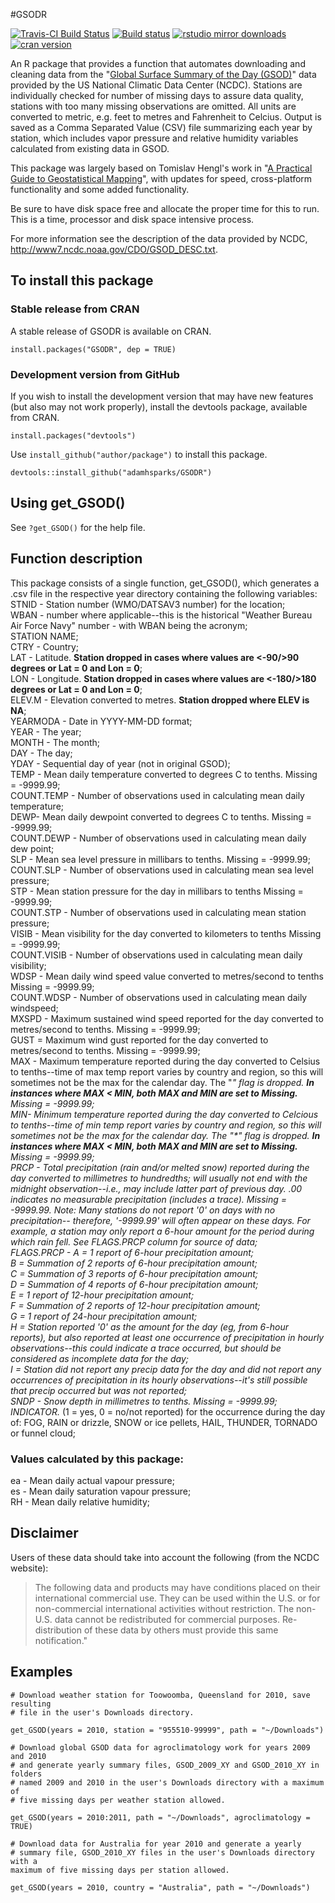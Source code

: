 #GSODR

[![Travis-CI Build Status](https://travis-ci.org/adamhsparks/GSODR.svg?branch=master)](https://travis-ci.org/adamhsparks/GSODR)
[![Build status](https://ci.appveyor.com/api/projects/status/8daqtllo2sg6me07/branch/master)](https://ci.appveyor.com/project/adamhsparks/GSODR/branch/master)
[![rstudio mirror downloads](http://cranlogs.r-pkg.org/badges/GSODR?color=brightgreen)](https://github.com/metacran/cranlogs.app)
[![cran version](http://www.r-pkg.org/badges/version/GSODR)](https://cran.r-project.org/package=GSODR)

An R package that provides a function that automates downloading and cleaning data from the "[Global Surface Summary of the Day (GSOD)](https://data.noaa.gov/dataset/global-surface-summary-of-the-day-gsod)" data provided by the US National Climatic Data Center (NCDC). Stations are individually checked for number of missing days to assure data quality, stations with too many missing observations are omitted. All units are converted to metric, e.g. feet to metres and Fahrenheit to Celcius. Output is saved as a Comma Separated Value (CSV) file summarizing each year by station, which includes vapor pressure and relative humidity variables calculated from existing data in GSOD.

This package was largely based on Tomislav Hengl's work in "[A Practical Guide to Geostatistical Mapping](http://spatial-analyst.net/book/getGSOD.R)", with updates for speed, cross-platform functionality and some added functionality.

Be sure to have disk space free and allocate the proper time for this to run. This is a time, processor and disk space intensive process.

For more information see the description of the data provided by NCDC, http://www7.ncdc.noaa.gov/CDO/GSOD_DESC.txt.

## To install this package
### Stable release from CRAN
A stable release of GSODR is available on CRAN.

`install.packages("GSODR", dep = TRUE)`

### Development version from GitHub
If you wish to install the development version that may have new features (but also may not work properly), install the devtools package, available from CRAN.

`install.packages("devtools")`

Use `install_github("author/package")` to install this package.

`devtools::install_github("adamhsparks/GSODR")`

## Using get_GSOD()
See `?get_GSOD()` for the help file.

## Function description
This package consists of a single function, get_GSOD(), which generates a 
.csv file in the respective year directory containing the following variables:
STNID - Station number (WMO/DATSAV3 number) for the location;  
WBAN - number where applicable--this is the historical "Weather Bureau Air
Force Navy" number - with WBAN being the acronym;  
STATION NAME;  
CTRY - Country;  
LAT - Latitude. **Station dropped in cases where values are <-90/>90 degrees or Lat = 0 and Lon = 0**;  
LON - Longitude. **Station dropped in cases where values are <-180/>180 degrees or Lat = 0 and Lon = 0**;  
ELEV.M - Elevation converted to metres. **Station dropped where ELEV is NA**;  
YEARMODA - Date in YYYY-MM-DD format;  
YEAR - The year;  
MONTH - The month;  
DAY - The day;  
YDAY - Sequential day of year (not in original GSOD);  
TEMP - Mean daily temperature converted to degrees C to tenths. Missing =
-9999.99;  
COUNT.TEMP - Number of observations used in calculating mean daily
temperature;  
DEWP-  Mean daily dewpoint converted to degrees C to tenths. Missing =
-9999.99;  
COUNT.DEWP - Number of observations used in calculating mean daily dew point;  
SLP - Mean sea level pressure in millibars to tenths. Missing = -9999.99;  
COUNT.SLP - Number of observations used in calculating mean sea level
pressure;  
STP - Mean station pressure for the day in millibars to tenths
Missing = -9999.99;  
COUNT.STP - Number of observations used in calculating mean station pressure;  
VISIB - Mean visibility for the day converted to kilometers to tenths
Missing = -9999.99;  
COUNT.VISIB - Number of observations used in calculating mean daily
visibility;  
WDSP - Mean daily wind speed value converted to metres/second to tenths
Missing = -9999.99;  
COUNT.WDSP - Number of observations used in calculating mean daily windspeed;  
MXSPD - Maximum sustained wind speed reported for the day converted to
metres/second to tenths. Missing = -9999.99;  
GUST = Maximum wind gust reported for the day converted to metres/second to
tenths. Missing = -9999.99;  
MAX - Maximum temperature reported during the day converted to Celsius to
tenths--time of max temp report varies by country and region, so this will
sometimes not be the max for the calendar day. The "*" flag is dropped. **In
instances where MAX < MIN, both MAX and MIN are set to Missing.**
Missing = -9999.99;  
MIN- Minimum temperature reported during the day converted to Celcious to
tenths--time of min temp report varies by country and region, so this will
sometimes not be the max for the calendar day. The "\*" flag is dropped. **In
instances where MAX < MIN, both MAX and MIN are set to Missing.**
Missing = -9999.99;  
PRCP - Total precipitation (rain and/or melted snow) reported during the day
converted to millimetres to hundredths;   will usually not end with the
midnight observation--i.e., may include latter part of previous day. .00
indicates no measurable precipitation (includes a trace). Missing = -9999.99.
Note:  Many stations do not report '0' on days with no precipitation--
therefore, '-9999.99' will often appear on these days. For example, a
station may only report a 6-hour amount for the period during which rain
fell. See FLAGS.PRCP column for source of data;  
FLAGS.PRCP -  A = 1 report of 6-hour precipitation amount;  
B = Summation of 2 reports of 6-hour precipitation amount;  
C = Summation of 3 reports of 6-hour precipitation amount;  
D = Summation of 4 reports of 6-hour precipitation amount;  
E = 1 report of 12-hour precipitation amount;  
F = Summation of 2 reports of 12-hour precipitation amount;  
G = 1 report of 24-hour precipitation amount;  
H = Station reported '0' as the amount for the day (eg, from 6-hour reports),
but also reported at least one occurrence of precipitation in hourly
observations--this could indicate a trace occurred, but should be considered
as incomplete data for the day;  
I = Station did not report any precip data for the day and did not report any
occurrences of precipitation in its hourly observations--it's still possible
that precip occurred but was not reported;  
SNDP - Snow depth in millimetres to tenths. Missing = -9999.99;  
INDICATOR.* (1 = yes, 0 = no/not reported) for the occurrence during the day
of:
FOG,
RAIN or drizzle,
SNOW or ice pellets,
HAIL,
THUNDER,
TORNADO or funnel cloud;  

### Values calculated by this package:
ea - Mean daily actual vapour pressure;  
es - Mean daily saturation vapour pressure;  
RH - Mean daily relative humidity;  

## Disclaimer
Users of these data should take into account the following (from the NCDC
website): 
> The following data and products may have conditions placed on their international commercial use. They can be used within the U.S. or for non-commercial international activities without restriction. The non-U.S. data cannot be redistributed for commercial purposes. Re-distribution of these data by others must provide this same notification."

## Examples
```
# Download weather station for Toowoomba, Queensland for 2010, save resulting
# file in the user's Downloads directory.

get_GSOD(years = 2010, station = "955510-99999", path = "~/Downloads")
```

```
# Download global GSOD data for agroclimatology work for years 2009 and 2010
# and generate yearly summary files, GSOD_2009_XY and GSOD_2010_XY in folders
# named 2009 and 2010 in the user's Downloads directory with a maximum of
# five missing days per weather station allowed.

get_GSOD(years = 2010:2011, path = "~/Downloads", agroclimatology = TRUE)
```

```
# Download data for Australia for year 2010 and generate a yearly
# summary file, GSOD_2010_XY files in the user's Downloads directory with a
maximum of five missing days per station allowed.

get_GSOD(years = 2010, country = "Australia", path = "~/Downloads")
```
